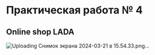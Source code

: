 # Практическая работа № 4

## Online shop LADA



![Uploading Снимок экрана 2024-03-21 в 15.54.33.png…]()

